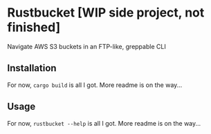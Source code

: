# Rustbucket [WIP side project, not finished]
Navigate AWS S3 buckets in an FTP-like, greppable CLI


## Installation

For now, `cargo build` is all I got. More readme is on the way...


## Usage

For now, `rustbucket --help` is all I got. More readme is on the way...

